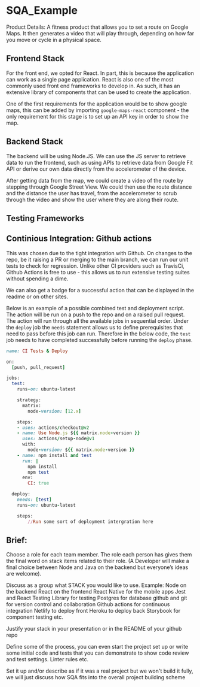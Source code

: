 # SQA_Example

Product Details: 
A fitness product that allows you to set a route on Google Maps. It then generates a video that will play through, depending on how far you move or cycle in a physical space.

## Frontend Stack
For the front end, we opted for React. 
In part, this is because the application can work as a single page application. 
React is also one of the most commonly used front end frameworks to develop in. As such, it has an extensive library of components that can be used to create the application. 

One of the first requirements for the application would be to show google maps, this can be added by importing `google-maps-react` component - the only requirement for this stage is to set up an API key in order to show the map.

## Backend Stack
The backend will be using Node.JS. We can use the JS server to retrieve data to run the frontend, such as using APIs to retrieve data from Google Fit API or derive our own data directly from the accelerometer of the device.

After getting data from the map, we could create a video of the route by stepping through Google Street View. We could then use the route distance and the distance the user has travel, from the accelerometer to scrub through the video and show the user where they are along their route. 

## Testing Frameworks

## Continious Integration: Github actions
This was chosen due to the tight integration with Github. On changes to the repo, be it raising a PR or merging to the main branch, we can run our unit tests to check for regression. Unlike other CI providers such as TravisCi, Github Actions is free to use - this allows us to run extensive testing suites without spending a dime. 

We can also get a badge for a successful action that can be displayed in the readme or on other sites.

Below is an example of a possible combined test and deployment script.
The action will be run on a push to the repo and on a raised pull request.
The action will run through all the available jobs in sequential order. 
Under the `deploy` job the `needs` statement allows us to define prerequisites that need to pass before this job can run. Therefore in the below code, the `test` job needs to have completed successfully before running the `deploy` phase.

```ruby
name: CI Tests & Deploy

on:
  [push, pull_request]

jobs:
  test:
    runs-on: ubuntu-latest

    strategy:
      matrix:
        node-version: [12.x]

    steps:
    - uses: actions/checkout@v2
    - name: Use Node.js ${{ matrix.node-version }}
      uses: actions/setup-node@v1
      with:
        node-version: ${{ matrix.node-version }}
    - name: npm install and test
      run: |
        npm install
        npm test
      env:
        CI: true

  deploy:
    needs: [test]
    runs-on: ubuntu-latest

    steps:
        //Run some sort of deployment intergration here
```


## Brief:
Choose a role for each team member. 
The role each person has gives them the final word on stack items related to their role. (A Developer will make a final choice between Node and Java on the backend but everyone’s ideas are welcome).

Discuss as a group what STACK you would like to use.
Example:
Node on the backend
React on the frontend
React Native for the mobile apps
Jest and React Testing Library for testing
Postgres for database
github and git for version control and collaboration
Github actions for continuous integration
Netlify to deploy front
Heroku to deploy back
Storybook for component testing
etc.

Justify your stack in your presentation or in the README of your github repo

Define some of the process, you can even start the project set up or write some initial code and tests that you can demonstrate to show code review and test settings. Linter rules etc.

Set it up and/or describe as if it was a real project but we won't build it fully, we will just discuss how SQA fits into the overall project building scheme
